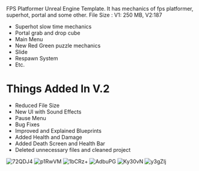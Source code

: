 FPS Platformer Unreal Engine Template.
It has mechanics of fps platformer, superhot, portal and some other.
File Size : V1: 250 MB, V2:187
* Superhot slow time mechanics
* Portal grab and drop cube
* Main Menu
* New Red Green puzzle mechanics
* Slide
* Respawn System
* Etc.
# Things Added In V.2
* Reduced File Size
* New UI with Sound Effects
* Pause Menu
* Bug Fixes
* Improved and Explained Blueprints
* Added Health and Damage
* Added Death Screen and Health Bar
* Deleted unnecessary files and cleaned project







![72QDJ4](https://user-images.githubusercontent.com/72122184/157238611-d8631f92-8b6e-4da6-bbda-ab76697ebaca.png)
![p1RwVM](https://user-images.githubusercontent.com/72122184/157238631-284dc131-94fb-4391-9b1f-ce6f5b479713.png)
![1bCRz+](https://user-images.githubusercontent.com/72122184/157238646-be2a6110-64ba-478e-8846-0f99a1ce2c5d.png)
![AdbuPG](https://user-images.githubusercontent.com/72122184/157238659-55e1dc42-c872-4631-a76f-9645a14a7b06.png)
![Ky30vN](https://user-images.githubusercontent.com/72122184/157238675-8792a614-8825-4fb9-b732-07706a631d50.png)
![y3gZIj](https://user-images.githubusercontent.com/72122184/157238690-63b707d3-dae7-4f03-89c9-9b600840fc47.png)
